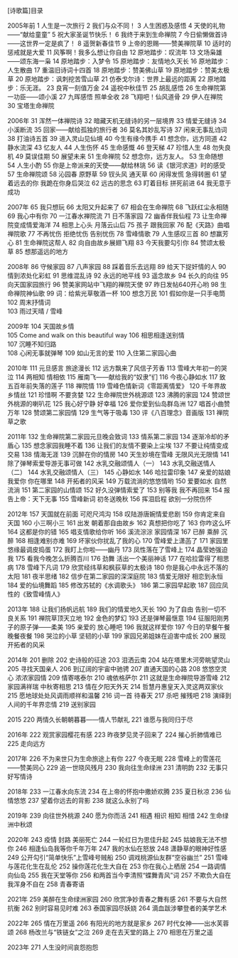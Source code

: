 [诗歌篇]目录


2005年前
1 人生是一次旅行
2 我们与众不同！
3 人生困惑及感悟 
4 天使的礼物——“献给童童” 
5 祝大家圣诞节快乐！ 
6 我终于来到生命禅院
7 今日偷懒做首诗——这世界一定是疯了！
8 遥贺新春佳节 
9 上帝的恩赐——赞美禅院草
10 适时的惩戒就是大爱
11 风筝啊！我多么想让你自由 
12 原地踏步：叹流年 
13 文场枭雄——颂东海一枭 
14 原地踏步：入梦令
15 原地踏步：友情地久天长
16 原地踏步：人生散曲 
17 重温旧诗词十四首
18 原地踏步：赞美佛山草 
19 原地踏步：赞美太极草
20 原地踏步：讽刺挖苦雪山草 
21 仿泰戈尔诗：世界上最远的距离 
22 原地踏步：乐无涯。 
23 良宵一刻值万金
24 遥祝中秋佳节 
25 胡乱感悟 
26 生命禅院第一功臣——颂小溪 
27 九晖感悟 照单全收 
28 飞翔吧！仙风道骨 
29 伊人在禅院
30 宝塔生命禅院 


2006年
31 浑然一体禅院诗 
32 暗藏天机无缝诗的另一层境界
33 情爱无缝诗 
34 小溪断流 
35 回家——献给孤独的旅行者 
36 莫名其妙乱写诗 
37 闲来无事乱诌词 
38 打油诗五首 
39 进入灵山见仙境
40 今生有缘今携手
41 想念你，远方同道
42 静水流深 
43 忆友人 
44 人生伤怀
45 生命感慨 
46 登天梯
47 珍惜人生 
48 勿失良机 
49 莫误佳期 
50 展望未来 
51 生命禅院 
52 想念你，远方友人。 
53 生命随想 
54 人生小酌 
55 你是上帝派来的天使——献给林珧
56 读《银河求道》时的感受 
57 生命禅院颂 
58 沁园春 原野草 
59 钗头风 通天草 
60 闲得发慌 急得转圈 
61 望着远去的你 我跪在你身后哭泣
62 远古的思念 
63 盯着目标 拼死前进
64 我无意于成功 


2007年
65 我只想玩
66 太阳又升起来了
67 相会在生命禅院
68 飞跃红尘永相随
69 我心中有你
70 一江春水禅院流 
71 日不落家园
72 幽香伴我仙程 
73 让生命禅院变成情爱海洋
74 相思上心头 月落云山后
75 孩子 跟我回家
76 配《天路》曲唱禅院歌
77 不再忧伤 拒绝忧伤 告别忧伤 
78 雪峰情歌
79 人生感叹三首 
80 想赢芳心
81 生命禅院这帮人
82 向自由故乡展翅飞翔
83 今天我要勾引你
84 赞颂太极草 
85 想那遥远的地方


2008年
86 守候家园 
87 八声家园 
88 踩着音乐去远翔 
89 给天下捉奸情的人
90 情到浓处化彩虹 
91 思维混乱诗 
92 永远的地平线 
93 遥念故乡
94 长久的向往
95 向天国家园旅行 
96 赞美家网站中飞翔的禅院天使 
97 昨日发帖640开心哟 
98 生命禅院神仙歌
99 词：给紫光草敬酒一杯 
100 想念万民 
101 假如你是一只手电筒 
102 周末抒情词  
103 雨过天晴 / 雪峰 


2009年
104 天国故乡情   
105 Come and walk on this beautiful way 
106 相思相逢送别情   
107 沉睡不知归路   
108 心闲无事就弹琴
109 如山无言的爱
110 入住第二家园心曲


2010年
111 元旦感言 旅途漫长
112 远方飘来了风信子芳香
113 雪峰大年初一的哭泣
114 两相知 情相依
115 雁南飞——献给我的“奴隶”们
116 今夜心静如水
117 致五百年前失落的莲子
118 禅院情
119 雪峰色情新词《零距离情爱》
120 千年界故乡情丝
121 珍惜啊 不要贪婪
122 生命禅院世外桃源颂
123 沸腾的家园
124 赞颂世外桃源的喇叭花
125 我心好宁静 好幸福
126 爱你爱到仙岛群岛洲
127 唱首小曲赞万年
128 赞颂第二家园情
129 生气等于吸毒
130 评《八百理念》音画版
131 禅院草之歌


2011年
132 生命禅院第二家园元旦晚会致词
133 情系第二家园
134 逐渐冷却的矛盾心
135 想念家园我睡不着
136 让我们的友情不要染上尘埃
137 不要让纯情变成交易
138 情海无涯
139 沉醉在你的情房
140 天生妙境在雪峰 无限风光无限情
141 除了弹琴索爱导游无事可做
142 水乳交融颂情人（一）
143 水乳交融送情人（二）
144 水乳交融颂情人（三）
145 心静如水
146 哈拉雷印象
147 亲爱的姑娘我爱你 你在哪里
148 开拓者的风采
149 万载流淌的悠悠情哟
150 爱要如水 自然流淌
151 第二家园的山情颂
152 好久没弹情索爱了
153 别等我 我不再回来
154 报告上帝：天下无事
155 雪峰新词 初冬送晚秋
156 挥泪启程 欲别一分院伤怀


2012年
157 天国就在前面 可咫尺鸿沟
158 叹陆游唐婉情爱悲剧
159 你肯定来自天国
160 小三啊小三
161 出发 朝着那自由故乡
162 真想把你吃了
163 你咋这么坏
164 这都是你的错
165 唱支情歌给你听
166 溪流淙淙 家园情深
167 已醉 乘醉 沉醉
168 相逢难别亦难
169 坏家伙你扰乱了我的心
170 雪峰爱上潇菡了
171 家园里悠缘最调皮捣蛋
172 我盯上你啦——幽丹
173 凤性落在了雪峰上
174 晶莹她强迫我
175 看我今晚怎么折腾百川
176 劲舞 活出一个美丽神话
177 在哈拉雷得了相思病
178 雪峰下凡词
179 欣赏经纬草和枫荻草的太极诗
180 你是我心中永远不落的太阳
181 夜半思绪
182 信步在第二家园的深深庭院 
183 情爱无限好 相恋到永恒
184 爱的仙境舞蹈
185 修改苏轼的《水调歌头》
186 第二家园早起歌
187 回应凤性的《致雪峰情人》


2013年
188 让我们扬帆远航
189 我们的情爱地久天长
190 为了自由 告别一切不良关系
191 禅院草顶天立地
192 金色的梦幻
193 还是弹琴最惬意
194 征服阳刚男子的原子弹——柔美
195 亲爱的 放心睡吧
196 我就这样爱你
197 今日的早餐午餐晚餐夜餐
198 哭泣的小草 坚韧的小草
199 家园兄弟姐妹在迫害中成长
200 展现开拓者的风采


2014年
201 删除
202 史诗般的征途
203 泪洒云南
204 站在塔里木河旁眺望灵山
205 寻找天国亲人
206 到辽阔的宇宙中驰骋
207 直通天国的心路
208 悠悠空灵心 浓浓家园情
209 情寄喀泰尔
210 魂依格萨尔
211 这就是生命禅院导游雪峰
212 家园满祥瑞 中秋寄相思
213 情在夕阳天外天
214 哲慧丹惠皇天入灵这两双家伙
215 愿地球处处风调雨顺祥和温馨
216 词一首 待春天
217 杀吧 摧残吧
218 演绎到人间的千年界恋情
219 送别家园


2015
220 两情久长朝朝暮暮——情人节献礼
221 谁愿与我同归于尽


2016年
222 观赏家园樱花有感
223 昨夜梦见灵子回来了
224 摧心折肺情难已
225 走向远方


2017年
226 不为来世只为生命旅途上有你
227 今夜无眠
228 雪峰上的雪莲花——赞美同心
229 追一世晓风残月
230 我向往生命绿洲
231 清明韵
232 无事只好写情诗


2018年
233 一江春水向东流
234 在上帝的怀抱中撒娇欢腾
235 夏日秋凉
236 仙情悠悠
237 望着你远去的背影
238 就这么永别了吗


2019年
239 向往世外桃源
240 愿为你而活
241 相遇 相识 相知 相惜
242 生命绿洲中秋颂


2020年
243 疫情 封路 美丽死亡 
244 一轮红日为思佳升起
245 姑娘我无法不想你
246 相逢仙岛我等你千年万年
247 我的水仙在怒放
248 潇静草的眼神好性感
249 公开勾引“简单快乐”上雪峰号贼船
250 调戏桃源仙友群“空谷幽兰”
251 雪峰与莲花化生在乱伦
252 操你莲花化生大自在
253 你在我心上栖居
254 一路调情向仙岛
255 我在天堂等你
256 和两首当今李清照“蝶舞青风”词
257 不欺负大自在 我浑身不自在
258 青春寄语


2021年
259 美醉在生命绿洲家园
260 欣赏净妙青春之舞有感
261 不要与大自然抗衡
262 别时容易见时难
263 泰国家园尽妖娆
264 滴血跋涉攀登者的美学艺术

2022年
265 情在万里遥
266 有阳光的地方就是家乡
267 时代女神——出水芙蓉颂
268 杨改兰与“铁链女”之泣
269 走在去天堂的路上
270 相思在万里之遥

2023年
271 人生没时间哀怨抱怨




